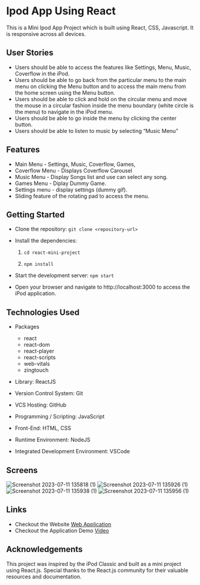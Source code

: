 # Ipod App Using React

This is a Mini Ipod App Project which is built using React, CSS, Javascript. It is responsive across all devices.

## User Stories

- Users should be able to access the features like Settings, Menu, Music, Coverflow in the iPod.
- Users should be able to go back from the particular menu to the main menu on clicking the Menu button and to access the main menu from the home screen using the Menu button.
- Users should be able to click and hold on the circular menu and move the mouse in a circular fashion inside the menu boundary (white circle is the menu) to navigate in the iPod menu.
- Users should be able to go inside the menu by clicking the center button.
- Users should be able to listen to music by selecting “Music Menu”

## Features

- Main Menu - Settings, Music, Coverflow, Games,
- Coverflow Menu - Displays Coverflow Carousel
- Music Menu - Display Songs list and use can select any song.
- Games Menu - Diplay Dummy Game.
- Settings menu - display settings (dummy gif).
- Sliding feature of the rotating pad to access the menu.

## Getting Started

- Clone the repository:
  `git clone <repository-url>`

- Install the dependencies:

  1.  `cd react-mini-project`

  2.  `npm install`

- Start the development server:
  `npm start`

- Open your browser and navigate to http://localhost:3000 to access the iPod application.

## Technologies Used

- Packages

  - react
  - react-dom
  - react-player
  - react-scripts
  - web-vitals
  - zingtouch

- Library: ReactJS
- Version Control System: Git
- VCS Hosting: GitHub
- Programming / Scripting: JavaScript
- Front-End: HTML, CSS
- Runtime Environment: NodeJS
- Integrated Development Environment: VSCode

## Screens

![Screenshot 2023-07-11 135818 (1)](https://github.com/Prashantly/codeial/assets/99544800/48f7170a-6220-4145-9095-eb981fbc721e)
![Screenshot 2023-07-11 135926 (1)](https://github.com/Prashantly/codeial/assets/99544800/d69c5ac5-4864-48c7-826d-40d3658fabff)
![Screenshot 2023-07-11 135938 (1)](https://github.com/Prashantly/codeial/assets/99544800/d777c548-90d5-4b17-b5c0-a6761c2d483d)
![Screenshot 2023-07-11 135956 (1)](https://github.com/Prashantly/codeial/assets/99544800/d9214dd1-28e9-4b7a-9921-cd9562adfb8d)

## Links

- Checkout the Website [Web Application](https://ipod-classic-react.onrender.com)
- Checkout the Application Demo [Video](https://youtu.be/Iwc-A3JCUz0)

## Acknowledgements

This project was inspired by the iPod Classic and built as a mini project using React.js. Special thanks to the React.js community for their valuable resources and documentation.
